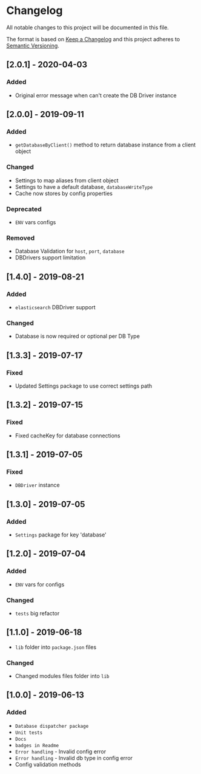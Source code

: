 # Changelog

All notable changes to this project will be documented in this file.

The format is based on [Keep a Changelog](http://keepachangelog.com/en/1.0.0/)
and this project adheres to [Semantic Versioning](http://semver.org/spec/v2.0.0.html).

## [2.0.1] - 2020-04-03
### Added
- Original error message when can't create the DB Driver instance

## [2.0.0] - 2019-09-11
### Added
- `getDatabaseByClient()` method to return database instance from a client object

### Changed
- Settings to map aliases from client object
- Settings to have a default database, `databaseWriteType`
- Cache now stores by config properties

### Deprecated
- `ENV` vars configs

### Removed
- Database Validation for `host`, `port`, `database`
- DBDrivers support limitation

## [1.4.0] - 2019-08-21
### Added
- `elasticsearch` DBDriver support

### Changed
- Database is now required or optional per DB Type

## [1.3.3] - 2019-07-17
### Fixed
- Updated Settings package to use correct settings path

## [1.3.2] - 2019-07-15
### Fixed
- Fixed cacheKey for database connections

## [1.3.1] - 2019-07-05
### Fixed
- `DBDriver` instance

## [1.3.0] - 2019-07-05
### Added
- `Settings` package for key 'database'

## [1.2.0] - 2019-07-04
### Added
- `ENV` vars for configs

### Changed
- `tests` big refactor

## [1.1.0] - 2019-06-18
- `lib` folder into `package.json` files

### Changed
- Changed modules files folder into `lib`

## [1.0.0] - 2019-06-13
### Added
- `Database dispatcher package`
- `Unit tests`
- `Docs`
- `badges in Readme`
- `Error handling` - Invalid config error
- `Error handling` - Invalid db type in config error
- Config validation methods